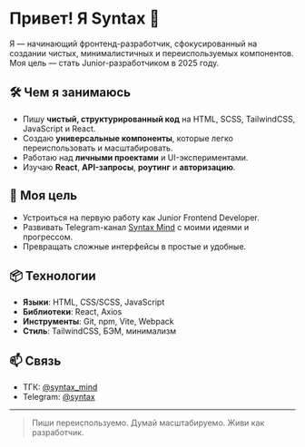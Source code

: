 # Привет! Я Syntax 👋

Я — начинающий фронтенд-разработчик, сфокусированный на создании чистых, минималистичных и переиспользуемых компонентов. Моя цель — стать Junior-разработчиком в 2025 году.

## 🛠️ Чем я занимаюсь

- Пишу **чистый, структурированный код** на HTML, SCSS, TailwindCSS, JavaScript и React.
- Создаю **универсальные компоненты**, которые легко переиспользовать и масштабировать.
- Работаю над **личными проектами** и UI-экспериментами.
- Изучаю **React**, **API-запросы**, **роутинг** и **авторизацию**.

## 🚀 Моя цель

- Устроиться на первую работу как Junior Frontend Developer.
- Развивать Telegram-канал [Syntax Mind](https://t.me/syntax_mind) с моими идеями и прогрессом.
- Превращать сложные интерфейсы в простые и удобные.

## 📦 Технологии

- **Языки**: HTML, CSS/SCSS, JavaScript
- **Библиотеки**: React, Axios
- **Инструменты**: Git, npm, Vite, Webpack
- **Стиль**: TailwindCSS, БЭМ, минимализм

## 📫 Связь

- ТГК: [@syntax_mind](https://t.me/syntax_mind)
- Telegram: [@syntax]((https://t.me/syntax_real))


---

> Пиши переиспользуемо. Думай масштабируемо. Живи как разработчик.
